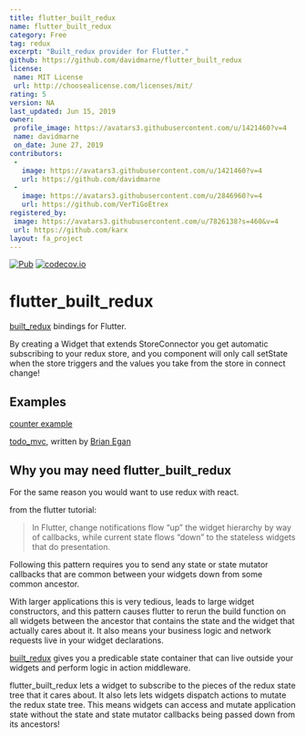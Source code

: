 ```yaml
---
title: flutter_built_redux
name: flutter_built_redux
category: Free
tag: redux
excerpt: "Built_redux provider for Flutter."
github: https://github.com/davidmarne/flutter_built_redux
license:
 name: MIT License
 url: http://choosealicense.com/licenses/mit/
rating: 5
version: NA
last_updated: Jun 15, 2019
owner:
 profile_image: https://avatars3.githubusercontent.com/u/1421460?v=4
 name: davidmarne
 on_date: June 27, 2019
contributors:
 -
   image: https://avatars3.githubusercontent.com/u/1421460?v=4
   url: https://github.com/davidmarne
 -
   image: https://avatars3.githubusercontent.com/u/2846960?v=4
   url: https://github.com/VerTiGoEtrex
registered_by:
 image: https://avatars3.githubusercontent.com/u/7826138?s=460&v=4
 url: https://github.com/karx
layout: fa_project
---
```

[![Pub](https://img.shields.io/pub/v/flutter_built_redux.svg)](https://pub.dartlang.org/packages/flutter_built_redux)
[![codecov.io](http://codecov.io/github/davidmarne/flutter_built_redux/coverage.svg?branch=master)](http://codecov.io/github/davidmarne/flutter_built_redux?branch=master)

# flutter_built_redux

[built_redux] bindings for Flutter.

By creating a Widget that extends StoreConnector you get automatic subscribing to your redux store, and you component will only call setState when the store triggers and the values you take from the store in connect change!

## Examples

[counter example](example/example.dart)

[todo_mvc], written by [Brian Egan]

## Why you may need flutter_built_redux

For the same reason you would want to use redux with react.

from the flutter tutorial:

> In Flutter, change notifications flow “up” the widget hierarchy by way of callbacks, while current state flows “down” to the stateless widgets that do presentation.

Following this pattern requires you to send any state or state mutator callbacks that are common between your widgets down from some common ancestor.

With larger applications this is very tedious, leads to large widget constructors, and this pattern causes flutter to rerun the build function on all widgets between the ancestor that contains the state and the widget that actually cares about it. It also means your business logic and network requests live in your widget declarations.

[built_redux] gives you a predicable state container that can live outside your widgets and perform logic in action middleware.

flutter_built_redux lets a widget to subscribe to the pieces of the redux state tree that it cares about. It also lets lets widgets dispatch actions to mutate the redux state tree. This means widgets can access and mutate application state without the state and state mutator callbacks being passed down from its ancestors!

[built_redux]: https://github.com/davidmarne/built_redux

[todo_mvc]: https://gitlab.com/brianegan/flutter_architecture_samples/tree/master/example/built_redux

[Brian Egan]: https://gitlab.com/brianegan
